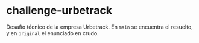 # challenge-urbetrack
Desafío técnico de la empresa Urbetrack. En `main` se encuentra el resuelto, y en `original` el enunciado en crudo.
